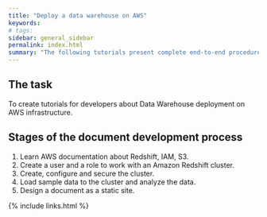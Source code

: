 ```yaml
---
title: "Deploy a data warehouse on AWS"
keywords: 
# tags:
sidebar: general_sidebar
permalink: index.html
summary: "The following tutorials present complete end-to-end procedures for data warehousing on AWS."
---
```


## The task

To create tutorials for developers about Data Warehouse deployment on AWS infrastructure.

## Stages of the document development process

1. Learn AWS documentation about Redshift, IAM, S3.
2. Create a user and a role to work with an Amazon Redshift cluster.
3. Create, configure and secure the cluster.
4. Load sample data to the cluster and analyze the data.
5. Design a document as a static site.

{% include links.html %}
